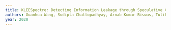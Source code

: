 ```yaml
---
title: KLEESpectre: Detecting Information Leakage through Speculative Cache Attacks via Symbolic Execution
authors: Guanhua Wang, Sudipta Chattopadhyay, Arnab Kumar Biswas, Tulika Mitra, Abhik Roychoudhury
year: 2020
---
```


